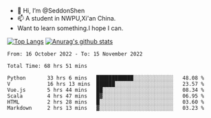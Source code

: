 - 👋 Hi, I’m @SeddonShen
- 📫 A student in NWPU,Xi'an China.
- Want to learn something.I hope I can.

[![Top Langs](https://github-readme-stats.vercel.app/api/top-langs?username=seddonshen&show_icons=true&locale=en&layout=compact&hide=html&langs_count=8)](https://github.com/SeddonShen/)
[![Anurag's github stats](https://github-readme-stats.vercel.app/api?username=SeddonShen&count_private=true&show_icons=true)](https://github.com/anuraghazra/github-readme-stats)
<!--START_SECTION:waka-->

```text
From: 16 October 2022 - To: 15 November 2022

Total Time: 68 hrs 51 mins

Python       33 hrs 6 mins   ████████████░░░░░░░░░░░░░   48.08 %
V            16 hrs 13 mins  ██████░░░░░░░░░░░░░░░░░░░   23.57 %
Vue.js       5 hrs 44 mins   ██░░░░░░░░░░░░░░░░░░░░░░░   08.34 %
Scala        4 hrs 47 mins   █▓░░░░░░░░░░░░░░░░░░░░░░░   06.95 %
HTML         2 hrs 28 mins   █░░░░░░░░░░░░░░░░░░░░░░░░   03.60 %
Markdown     2 hrs 13 mins   ▓░░░░░░░░░░░░░░░░░░░░░░░░   03.23 %
```

<!--END_SECTION:waka-->


<!---
SeddonShen/SeddonShen is a ✨ special ✨ repository because its `README.md` (this file) appears on your GitHub profile.
You can click the Preview link to take a look at your changes.
--->

